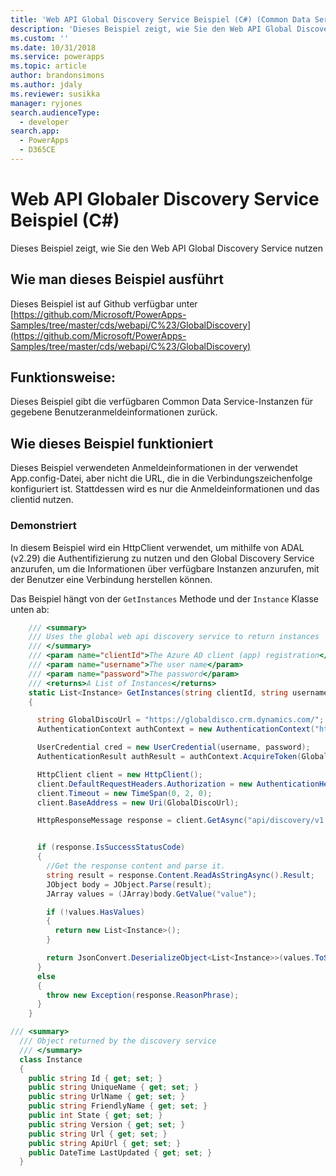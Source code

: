 ```yaml
---
title: 'Web API Global Discovery Service Beispiel (C#) (Common Data Service) | Microsoft Docs'
description: 'Dieses Beispiel zeigt, wie Sie den Web API Global Discovery Service nutzen'
ms.custom: ''
ms.date: 10/31/2018
ms.service: powerapps
ms.topic: article
author: brandonsimons
ms.author: jdaly
ms.reviewer: susikka
manager: ryjones
search.audienceType:
  - developer
search.app:
  - PowerApps
  - D365CE
---
```

# <a name="web-api-global-discovery-service-sample-c"></a>Web API Globaler Discovery Service Beispiel (C#)

Dieses Beispiel zeigt, wie Sie den Web API Global Discovery Service nutzen

## <a name="how-to-run-this-sample"></a>Wie man dieses Beispiel ausführt

Dieses Beispiel ist auf Github verfügbar unter [https://github.com/Microsoft/PowerApps-Samples/tree/master/cds/webapi/C%23/GlobalDiscovery](https://github.com/Microsoft/PowerApps-Samples/tree/master/cds/webapi/C%23/GlobalDiscovery)

## <a name="what-this-sample-does"></a>Funktionsweise:

Dieses Beispiel gibt die verfügbaren Common Data Service-Instanzen für gegebene Benutzeranmeldeinformationen zurück.

## <a name="how-this-sample-works"></a>Wie dieses Beispiel funktioniert

Dieses Beispiel verwendeten Anmeldeinformationen in der verwendet App.config-Datei, aber nicht die URL, die in die Verbindungszeichenfolge konfiguriert ist.
Stattdessen wird es nur die Anmeldeinformationen und das clientid nutzen.

### <a name="demonstrates"></a>Demonstriert

In diesem Beispiel wird ein HttpClient verwendet, um mithilfe von ADAL (v2.29) die Authentifizierung zu nutzen und den Global Discovery Service anzurufen, um die Informationen über verfügbare Instanzen anzurufen, mit der Benutzer eine Verbindung herstellen können.

Das Beispiel hängt von der `GetInstances` Methode und der `Instance` Klasse unten ab:

```csharp
    /// <summary>
    /// Uses the global web api discovery service to return instances
    /// </summary>
    /// <param name="clientId">The Azure AD client (app) registration</param>
    /// <param name="username">The user name</param>
    /// <param name="password">The password</param>
    /// <returns>A List of Instances</returns>
    static List<Instance> GetInstances(string clientId, string username, string password)
    {

      string GlobalDiscoUrl = "https://globaldisco.crm.dynamics.com/";
      AuthenticationContext authContext = new AuthenticationContext("https://login.microsoftonline.com", false);

      UserCredential cred = new UserCredential(username, password);
      AuthenticationResult authResult = authContext.AcquireToken(GlobalDiscoUrl, clientId, cred);

      HttpClient client = new HttpClient();
      client.DefaultRequestHeaders.Authorization = new AuthenticationHeaderValue("Bearer", authResult.AccessToken);
      client.Timeout = new TimeSpan(0, 2, 0);
      client.BaseAddress = new Uri(GlobalDiscoUrl);

      HttpResponseMessage response = client.GetAsync("api/discovery/v1.0/Instances", HttpCompletionOption.ResponseHeadersRead).Result;


      if (response.IsSuccessStatusCode)
      {
        //Get the response content and parse it.
        string result = response.Content.ReadAsStringAsync().Result;
        JObject body = JObject.Parse(result);
        JArray values = (JArray)body.GetValue("value");

        if (!values.HasValues)
        {
          return new List<Instance>();
        }

        return JsonConvert.DeserializeObject<List<Instance>>(values.ToString());
      }
      else
      {
        throw new Exception(response.ReasonPhrase);
      }
    }
```


```csharp
/// <summary>
  /// Object returned by the discovery service
  /// </summary>
  class Instance
  {
    public string Id { get; set; }
    public string UniqueName { get; set; }
    public string UrlName { get; set; }
    public string FriendlyName { get; set; }
    public int State { get; set; }
    public string Version { get; set; }
    public string Url { get; set; }
    public string ApiUrl { get; set; }
    public DateTime LastUpdated { get; set; }
  }
```


